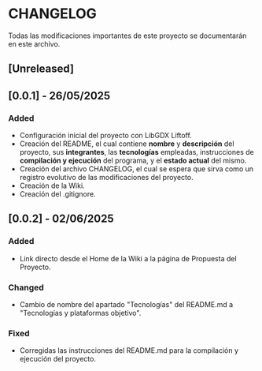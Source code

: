 # CHANGELOG
Todas las modificaciones importantes de este proyecto se documentarán en este archivo.

## [Unreleased]

## [0.0.1] - 26/05/2025

### Added
- Configuración inicial del proyecto con LibGDX Liftoff.
- Creación del README, el cual contiene **nombre** y **descripción** del proyecto, sus **integrantes**, las **tecnologías** empleadas, instrucciones de **compilación y ejecución** del programa, y el **estado actual** del mismo.
- Creación del archivo CHANGELOG, el cual se espera que sirva como un registro evolutivo de las modificaciones del proyecto.
- Creación de la Wiki.
- Creación del .gitignore.

## [0.0.2] - 02/06/2025
### Added
- Link directo desde el Home de la Wiki a la página de Propuesta del Proyecto.
### Changed
- Cambio de nombre del apartado "Tecnologías" del README.md a "Tecnologías y plataformas objetivo".
### Fixed
- Corregidas las instrucciones del README.md para la compilación y ejecución del proyecto.
